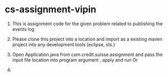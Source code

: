 # cs-assignment-vipin
 
1. This is assignment code for the given problem related to publishing the events log 

2. Please clone this project into a location and import as a existing maven project into any development tools (eclipse, sts.)

3. Open Application.java from com.credit.suisse.assignment and pass the input file location into program argument , apply and run
 Or
4. 
